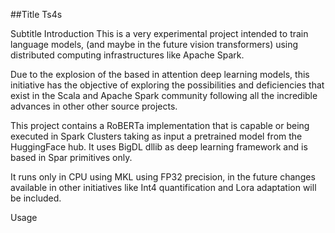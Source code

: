 ##Title Ts4s

Subtitle Introduction
This is a very experimental project intended to train language models, (and maybe in the future vision transformers) using distributed computing infrastructures like Apache Spark.

Due to the explosion of the based in attention deep learning models, this initiative has the objective of exploring the possibilities and deficiencies that exist in the Scala and Apache Spark community
following all the incredible advances in other other source projects.

This project contains a RoBERTa implementation that is capable or being executed in Spark Clusters taking as input a pretrained model from the HuggingFace hub. It uses BigDL dllib as deep learning framework and
is based in Spar primitives only.

It runs only in CPU using MKL using FP32 precision, in the future changes available in other initiatives like Int4 quantification and Lora adaptation will be included.

Usage

